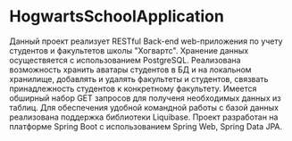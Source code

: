 # HogwartsSchoolApplication
Данный проект реализует RESTful Back-end web-приложения по учету студентов и факультетов школы "Хогвартс". Хранение данных осуществяется с использованием PostgreSQL. Реализована возможность хранить аватары студентов в БД и на локальном хранилище, добавлять и удалять факультеты и студентов, связвать принадлежность студентов к конкретному факультету. Имеется обширный набор GET запросов для полученя необходимых данных из таблиц. Для обеспечения удобной командной работы с базой данных реализована поддержка библиотеки Liquibase. Проект разработан на платформе Spring Boot c использованием Spring Web, Spring Data JPA.
